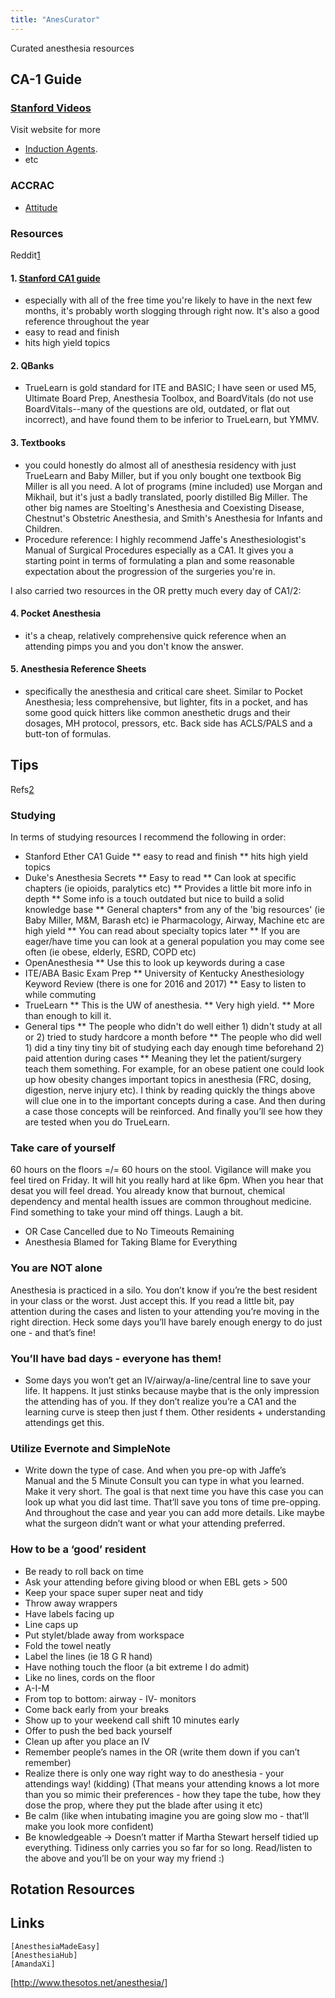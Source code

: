```yaml
---
title: "AnesCurator"
---
```


Curated anesthesia resources


## CA-1 Guide
### [Stanford Videos](https://anesthesiaill.wpengine.com/portfolio/)
Visit website for more
* [Induction Agents](http://player.vimeo.com/video/32124258).
* etc
### ACCRAC
- [Attitude](http://accrac.com/episode-177-how-to-be-a-star-resident/)
### Resources 
Reddit[1][1]

#### 1. [Stanford CA1 guide](http://ether.stanford.edu/ca1_new/)
* especially with all of the free time you're likely to have in the next few months, it's probably worth slogging through right now. It's also a good reference throughout the year
* easy to read and finish
* hits high yield topics

#### 2. QBanks
* TrueLearn is gold standard for ITE and BASIC; I have seen or used M5, Ultimate Board Prep, Anesthesia Toolbox, and BoardVitals (do not use BoardVitals--many of the questions are old, outdated, or flat out incorrect), and have found them to be inferior to TrueLearn, but YMMV.

#### 3. Textbooks
* you could honestly do almost all of anesthesia residency with just TrueLearn and Baby Miller, but if you only bought one textbook Big Miller is all you need. A lot of programs (mine included) use Morgan and Mikhail, but it's just a badly translated, poorly distilled Big Miller. The other big names are Stoelting's Anesthesia and Coexisting Disease, Chestnut's Obstetric Anesthesia, and Smith's Anesthesia for Infants and Children.
* Procedure reference: I highly recommend Jaffe's Anesthesiologist's Manual of Surgical Procedures especially as a CA1. It gives you a starting point in terms of formulating a plan and some reasonable expectation about the progression of the surgeries you're in.

I also carried two resources in the OR pretty much every day of CA1/2:
#### 4. Pocket Anesthesia
* it's a cheap, relatively comprehensive quick reference when an attending pimps you and you don't know the answer.

#### 5. Anesthesia Reference Sheets
* specifically the anesthesia and critical care sheet. Similar to Pocket Anesthesia; less comprehensive, but lighter, fits in a pocket, and has some good quick hitters like common anesthetic drugs and their dosages, MH protocol, pressors, etc. Back side has ACLS/PALS and a butt-ton of formulas.

## Tips
Refs[2][2]
### Studying
In terms of studying resources I recommend the following in order:
* Stanford Ether CA1 Guide
** easy to read and finish
** hits high yield topics
* Duke's Anesthesia Secrets
** Easy to read
** Can look at specific chapters (ie opioids, paralytics etc)
** Provides a little bit more info in depth
** Some info is a touch outdated but nice to build a solid knowledge base
** General chapters* from any of the 'big resources' (ie Baby Miller, M&M, Barash etc) ie Pharmacology, Airway, Machine etc are high yield
** You can read about specialty topics later
** If you are eager/have time you can look at a general population you may come see often (ie obese, elderly, ESRD, COPD etc)
* OpenAnesthesia
** Use this to look up keywords during a case
* ITE/ABA Basic Exam Prep
** University of Kentucky Anesthesiology Keyword Review (there is one for 2016 and 2017)
** Easy to listen to while commuting
* TrueLearn
** This is the UW of anesthesia.
** Very high yield.
** More than enough to kill it.
* General tips
** The people who didn't do well either 1) didn't study at all or 2) tried to study hardcore a month before
** The people who did well 1) did a tiny tiny tiny bit of studying each day enough time beforehand 2) paid attention during cases
** Meaning they let the patient/surgery teach them something. For example, for an obese patient one could look up how obesity changes important topics in anesthesia (FRC, dosing, digestion, nerve injury etc). I think by reading quickly the things above will clue one in to the important concepts during a case. And then during a case those concepts will be reinforced. And finally you’ll see how they are tested when you do TrueLearn.

### Take care of yourself
60 hours on the floors =/= 60 hours on the stool. Vigilance will make you feel tired on Friday. It will hit you really hard at like 6pm. When you hear that desat you will feel dread. You already know that burnout, chemical dependency and mental health issues are common throughout medicine. Find something to take your mind off things. Laugh a bit.
* OR Case Cancelled due to No Timeouts Remaining
* Anesthesia Blamed for Taking Blame for Everything

### You are NOT alone
Anesthesia is practiced in a silo. You don’t know if you’re the best resident in your class or the worst. Just accept this. If you read a little bit, pay attention during the cases and listen to your attending you’re moving in the right direction. Heck some days you’ll have barely enough energy to do just one - and that’s fine!

### You’ll have bad days - everyone has them!
* Some days you won’t get an IV/airway/a-line/central line to save your life. It happens. It just stinks because maybe that is the only impression the attending has of you. If they don’t realize you’re a CA1 and the learning curve is steep then just f them. Other residents + understanding attendings get this.

### Utilize Evernote and SimpleNote
* Write down the type of case. And when you pre-op with Jaffe’s Manual and the 5 Minute Consult you can type in what you learned. Make it very short. The goal is that next time you have this case you can look up what you did last time. That’ll save you tons of time pre-opping. And throughout the case and year you can add more details. Like maybe what the surgeon didn’t want or what your attending preferred.

### How to be a ‘good’ resident
* Be ready to roll back on time
* Ask your attending before giving blood or when EBL gets > 500
* Keep your space super super neat and tidy
* Throw away wrappers
* Have labels facing up
* Line caps up
* Put stylet/blade away from workspace
* Fold the towel neatly
* Label the lines (ie 18 G R hand)
* Have nothing touch the floor (a bit extreme I do admit)
* Like no lines, cords on the floor
* A-I-M
* From top to bottom: airway - IV- monitors
* Come back early from your breaks
* Show up to your weekend call shift 10 minutes early
* Offer to push the bed back yourself
* Clean up after you place an IV
* Remember people’s names in the OR (write them down if you can’t remember)
* Realize there is only one way right way to do anesthesia - your attendings way! (kidding) (That means your attending knows a lot more than you so mimic their preferences - how they tape the tube, how they dose the prop, where they put the blade after using it etc)
* Be calm (like when intubating imagine you are going slow mo - that’ll make you look more confident)
* Be knowledgeable -> Doesn’t matter if Martha Stewart herself tidied up everything. Tidiness only carries you so far for so long. Read/listen to the above and you’ll be on your way my friend :)

## Rotation Resources 

## Links
	[AnesthesiaMadeEasy]
	[AnesthesiaHub]
	[AmandaXi]
  [http://www.thesotos.net/anesthesia/]

[1]:https://www.reddit.com/r/anesthesiology/comments/98846z/ca1_guide
[2]:https://www.reddit.com/r/anesthesiology/comments/g7o1g4/study_resources_during_residency/